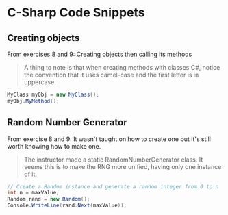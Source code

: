 # C-Sharp Code Snippets
## Creating objects
From exercises 8 and 9: Creating objects then calling its methods  

> A thing to note is that when creating methods with classes C#,
> notice the convention that it uses camel-case and the first
> letter is in uppercase.

```csharp
MyClass myObj = new MyClass();
myObj.MyMethod();
```

## Random Number Generator
From exercise 8 and 9: It wasn't taught on how to create one but it's still
worth knowing how to make one.  

> The instructor made a static RandomNumberGenerator class.
> It seems this is to make the RNG more unified, having only one instance of it.

```csharp
// Create a Random instance and generate a random integer from 0 to n
int n = maxValue;
Random rand = new Random();
Console.WriteLine(rand.Next(maxValue));
```
